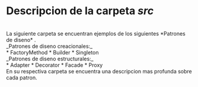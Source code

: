 # Descripcion de la carpeta _src_
<br>
La siguiente carpeta se encuentran ejemplos de los siguientes *Patrones de diseno* .
<br>
_Patrones de diseno creacionales:_
<br>
  * FactoryMethod
  * Builder
  * Singleton
<br>
_Patrones de diseno estructurales:_
<br>
  * Adapter
  * Decorator
  * Facade
  * Proxy
<br>
En su respectiva carpeta se encuentra una descripcion mas profunda sobre cada patron.
